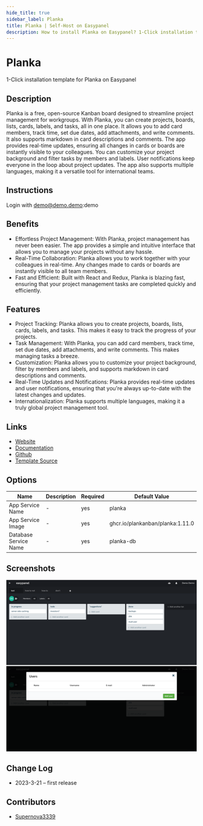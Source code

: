 ```yaml
---
hide_title: true
sidebar_label: Planka
title: Planka | Self-Host on Easypanel
description: How to install Planka on Easypanel? 1-Click installation template for Planka on Easypanel
---
```


<!-- generated -->

# Planka

1-Click installation template for Planka on Easypanel

## Description

Planka is a free, open-source Kanban board designed to streamline project management for workgroups. With Planka, you can create projects, boards, lists, cards, labels, and tasks, all in one place. It allows you to add card members, track time, set due dates, add attachments, and write comments. It also supports markdown in card descriptions and comments. The app provides real-time updates, ensuring all changes in cards or boards are instantly visible to your colleagues. You can customize your project background and filter tasks by members and labels. User notifications keep everyone in the loop about project updates. The app also supports multiple languages, making it a versatile tool for international teams.

## Instructions

Login with demo@demo.demo:demo

## Benefits

- Effortless Project Management: With Planka, project management has never been easier. The app provides a simple and intuitive interface that allows you to manage your projects without any hassle.
- Real-Time Collaboration: Planka allows you to work together with your colleagues in real-time. Any changes made to cards or boards are instantly visible to all team members.
- Fast and Efficient: Built with React and Redux, Planka is blazing fast, ensuring that your project management tasks are completed quickly and efficiently.

## Features

- Project Tracking: Planka allows you to create projects, boards, lists, cards, labels, and tasks. This makes it easy to track the progress of your projects.
- Task Management: With Planka, you can add card members, track time, set due dates, add attachments, and write comments. This makes managing tasks a breeze.
- Customization: Planka allows you to customize your project background, filter by members and labels, and supports markdown in card descriptions and comments.
- Real-Time Updates and Notifications: Planka provides real-time updates and user notifications, ensuring that you're always up-to-date with the latest changes and updates.
- Internationalization: Planka supports multiple languages, making it a truly global project management tool.

## Links

- [Website](https://planka.app)
- [Documentation](https://docs.planka.cloud)
- [Github](https://github.com/plankanban/planka)
- [Template Source](https://github.com/easypanel-io/templates/tree/main/templates/planka)

## Options

Name | Description | Required | Default Value
-|-|-|-
App Service Name | - | yes | planka
App Service Image | - | yes | ghcr.io/plankanban/planka:1.11.0
Database Service Name | - | yes | planka-db

## Screenshots

![Planka Screenshot](./assets/screenshot1.png)
![Planka Screenshot](./assets/screenshot2.png)

## Change Log

- 2023-3-21 – first release

## Contributors

- [Supernova3339](https://github.com/Supernova3339)
